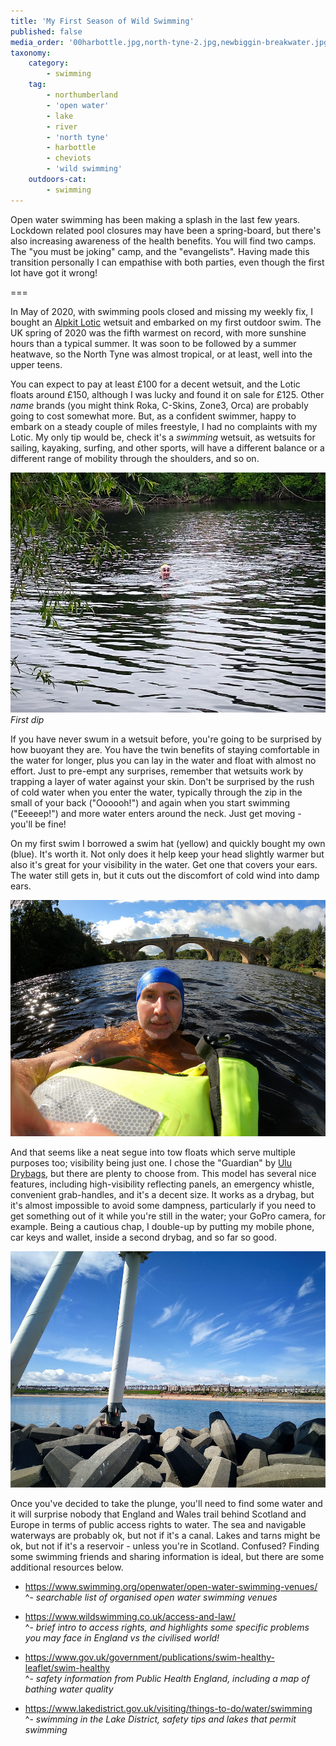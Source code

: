 ```yaml
---
title: 'My First Season of Wild Swimming'
published: false
media_order: '00harbottle.jpg,north-tyne-2.jpg,newbiggin-breakwater.jpg,chollerford-sunset.jpg,harbottle-lake.jpg,north-tyne-1.jpg,north-tyne-3.jpg,upper-coquetdale-book.jpg'
taxonomy:
    category:
        - swimming
    tag:
        - northumberland
        - 'open water'
        - lake
        - river
        - 'north tyne'
        - harbottle
        - cheviots
        - 'wild swimming'
    outdoors-cat:
        - swimming
---
```


Open water swimming has been making a splash in the last few years. Lockdown related pool closures may have been a spring-board, but there's also increasing awareness of the health benefits. You will find two camps. The "you must be joking" camp, and the "evangelists". Having made this transition personally I can empathise with both parties, even though the first lot have got it wrong!

===

In May of 2020, with swimming pools closed and missing my weekly fix, I bought an [Alpkit Lotic](https://alpkit.com/products/lotic-mens) wetsuit and embarked on my first outdoor swim. The UK spring of 2020 was the fifth warmest on record, with more sunshine hours than a typical summer. It was soon to be followed by a summer heatwave, so the North Tyne was almost tropical, or at least, well into the upper teens.

You can expect to pay at least £100 for a decent wetsuit, and the Lotic floats around £150, although I was lucky and found it on sale for £125. Other *name* brands (you might think Roka, C-Skins, Zone3, Orca) are probably going to cost somewhat more. But, as a confident swimmer, happy to embark on a steady couple of miles freestyle, I had no complaints with my Lotic. My only tip would be, check it's a *swimming* wetsuit, as wetsuits for sailing, kayaking, surfing, and other sports, will have a different balance or a different range of mobility through the shoulders, and so on.

![north-tyne-2](north-tyne-2.jpg "north-tyne-2")
*First dip*

If you have never swum in a wetsuit before, you're going to be surprised by how buoyant they are. You have the twin benefits of staying comfortable in the water for longer, plus you can lay in the water and float with almost no effort. Just to pre-empt any surprises, remember that wetsuits work by trapping a layer of water against your skin. Don't be surprised by the rush of cold water when you enter the water, typically through the zip in the small of your back ("Oooooh!") and again when you start swimming ("Eeeeep!") and more water enters around the neck. Just get moving - you'll be fine!

On my first swim I borrowed a swim hat (yellow) and quickly bought my own (blue). It's worth it. Not only does it help keep your head slightly warmer but also it's great for your visibility in the water. Get one that covers your ears. The water still gets in, but it cuts out the discomfort of cold wind into damp ears.

![north-tyne-1](north-tyne-1.jpg "north-tyne-1")

And that seems like a neat segue into tow floats which serve multiple purposes too; visibility being just one. I chose the "Guardian" by [Ulu Drybags](https://uludrybags.com/), but there are plenty to choose from. This model has several nice features, including high-visibility reflecting panels, an emergency whistle, convenient grab-handles, and it's a decent size. It works as a drybag, but it's almost impossible to avoid some dampness, particularly if you need to get something out of it while you're still in the water; your GoPro camera, for example. Being a cautious chap, I double-up by putting my mobile phone, car keys and wallet, inside a second drybag, and so far so good.

![newbiggin-breakwater](newbiggin-breakwater.jpg "newbiggin-breakwater")

Once you've decided to take the plunge, you'll need to find some water and it will surprise nobody that England and Wales trail behind Scotland and Europe in terms of public access rights to water. The sea and navigable waterways are probably ok, but not if it's a canal. Lakes and tarns might be ok, but not if it's a reservoir - unless you're in Scotland. Confused? Finding some swimming friends and sharing information is ideal, but there are some additional resources below. 

* https://www.swimming.org/openwater/open-water-swimming-venues/  
^- *searchable list of organised open water swimming venues*

* https://www.wildswimming.co.uk/access-and-law/  
^- *brief intro to access rights, and highlights some specific problems you may face in England vs the civilised world!*

* https://www.gov.uk/government/publications/swim-healthy-leaflet/swim-healthy  
^- *safety information from Public Health England, including a map of bathing water quality*

* https://www.lakedistrict.gov.uk/visiting/things-to-do/water/swimming  
^- *swimming in the Lake District, safety tips and lakes that permit swimming*


